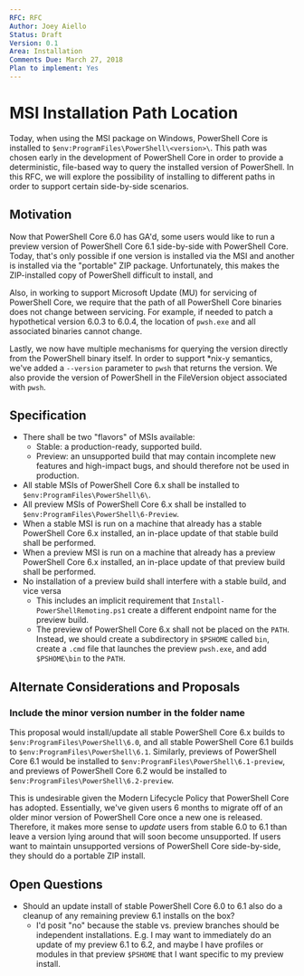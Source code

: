 ```yaml
---
RFC: RFC
Author: Joey Aiello
Status: Draft
Version: 0.1
Area: Installation
Comments Due: March 27, 2018
Plan to implement: Yes
---
```


# MSI Installation Path Location

Today, when using the MSI package on Windows,
PowerShell Core is installed to `$env:ProgramFiles\PowerShell\<version>\`.
This path was chosen early in the development of PowerShell Core in order to provide a deterministic,
file-based way to query the installed version of PowerShell.
In this RFC, we will explore the possibility of installing to different paths in order to support certain side-by-side scenarios.

## Motivation

Now that PowerShell Core 6.0 has GA'd, some users would like to run a preview version of PowerShell Core 6.1 side-by-side with PowerShell Core.
Today, that's only possible if one version is installed via the MSI and another is installed via the "portable" ZIP package.
Unfortunately, this makes the ZIP-installed copy of PowerShell difficult to install, and

Also, in working to support Microsoft Update (MU) for servicing of PowerShell Core,
we require that the path of all PowerShell Core binaries does not change between servicing.
For example, if needed to patch a hypothetical version 6.0.3 to 6.0.4, the location of `pwsh.exe` and all associated binaries cannot change.

Lastly, we now have multiple mechanisms for querying the version directly from the PowerShell binary itself.
In order to support *nix-y semantics, we've added a `--version` parameter to `pwsh` that returns the version.
We also provide the version of PowerShell in the FileVersion object associated with `pwsh`.

## Specification

* There shall be two "flavors" of MSIs available:
    * Stable: a production-ready, supported build.
    * Preview: an unsupported build that may contain incomplete new features and high-impact bugs,
      and should therefore not be used in production.
* All stable MSIs of PowerShell Core 6.x shall be installed to `$env:ProgramFiles\PowerShell\6\`.
* All preview MSIs of PowerShell Core 6.x shall be installed to `$env:ProgramFiles\PowerShell\6-Preview`.
* When a stable MSI is run on a machine that already has a stable PowerShell Core 6.x installed,
  an in-place update of that stable build shall be performed.
* When a preview MSI is run on a machine that already has a preview PowerShell Core 6.x installed,
  an in-place update of that preview build shall be performed.
* No installation of a preview build shall interfere with a stable build, and vice versa
    * This includes an implicit requirement that `Install-PowerShellRemoting.ps1` create a different endpoint name for the preview build.
    * The preview of PowerShell Core 6.x shall not be placed on the `PATH`.
      Instead, we should create a subdirectory in `$PSHOME` called `bin`,
      create a `.cmd` file that launches the preview `pwsh.exe`,
      and add `$PSHOME\bin` to the `PATH`.

## Alternate Considerations and Proposals

### Include the minor version number in the folder name

This proposal would install/update all stable PowerShell Core 6.x builds to `$env:ProgramFiles\PowerShell\6.0`,
and all stable PowerShell Core 6.1 builds to `$env:ProgramFiles\PowerShell\6.1`.
Similarly, previews of PowerShell Core 6.1 would be installed to `$env:ProgramFiles\PowerShell\6.1-preview`,
and previews of PowerShell Core 6.2 would be installed to `$env:ProgramFiles\PowerShell\6.2-preview`.

This is undesirable given the Modern Lifecycle Policy that PowerShell Core has adopted.
Essentially, we've given users 6 months to migrate off of an older minor version of PowerShell Core once a new one is released.
Therefore, it makes more sense to *update* users from stable 6.0 to 6.1 than leave a version lying around that will soon become unsupported.
If users want to maintain unsupported versions of PowerShell Core side-by-side,
they should do a portable ZIP install.

## Open Questions

* Should an update install of stable PowerShell Core 6.0 to 6.1 also do a cleanup of any remaining preview 6.1 installs on the box?
    * I'd posit "no" because the stable vs. preview branches should be independent installations.
      E.g. I may want to immediately do an update of my preview 6.1 to 6.2,
      and maybe I have profiles or modules in that preview `$PSHOME` that I want specific to my preview install.
